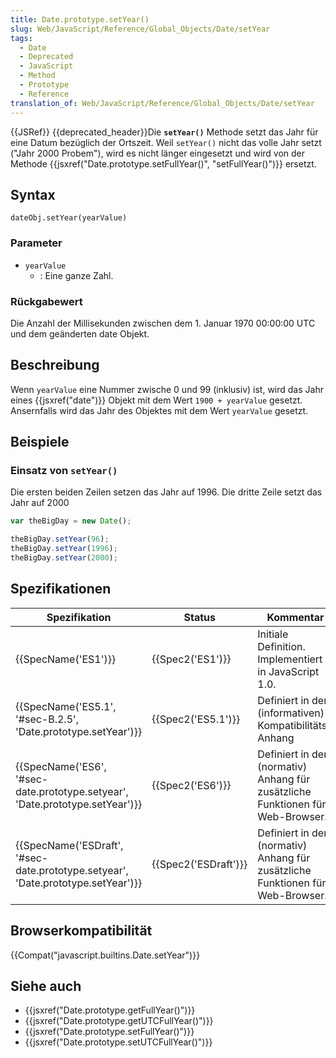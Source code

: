 ```yaml
---
title: Date.prototype.setYear()
slug: Web/JavaScript/Reference/Global_Objects/Date/setYear
tags:
  - Date
  - Deprecated
  - JavaScript
  - Method
  - Prototype
  - Reference
translation_of: Web/JavaScript/Reference/Global_Objects/Date/setYear
---
```

{{JSRef}} {{deprecated_header}}Die **`setYear()`** Methode setzt das Jahr für eine Datum bezüglich der Ortszeit. Weil `setYear()` nicht das volle Jahr setzt ("Jahr 2000 Probem"), wird es nicht länger eingesetzt und wird von der Methode {{jsxref("Date.prototype.setFullYear()", "setFullYear()")}} ersetzt.

## Syntax

    dateObj.setYear(yearValue)

### Parameter

- `yearValue`
  - : Eine ganze Zahl.

### Rückgabewert

Die Anzahl der Millisekunden zwischen dem 1. Januar 1970 00:00:00 UTC und dem geänderten date Objekt.

## Beschreibung

Wenn `yearValue` eine Nummer zwische 0 und 99 (inklusiv) ist, wird das Jahr eines {{jsxref("date")}} Objekt mit dem Wert `1900 + yearValue` gesetzt. Ansernfalls wird das Jahr des Objektes mit dem Wert `yearValue` gesetzt.

## Beispiele

### Einsatz von `setYear()`

Die ersten beiden Zeilen setzen das Jahr auf 1996. Die dritte Zeile setzt das Jahr auf 2000

```js
var theBigDay = new Date();

theBigDay.setYear(96);
theBigDay.setYear(1996);
theBigDay.setYear(2000);
```

## Spezifikationen

| Spezifikation                                                                                                | Status                       | Kommentar                                                                      |
| ------------------------------------------------------------------------------------------------------------ | ---------------------------- | ------------------------------------------------------------------------------ |
| {{SpecName('ES1')}}                                                                                     | {{Spec2('ES1')}}         | Initiale Definition. Implementiert in JavaScript 1.0.                          |
| {{SpecName('ES5.1', '#sec-B.2.5', 'Date.prototype.setYear')}}                             | {{Spec2('ES5.1')}}     | Definiert in dem (informativen) Kompatibilitäts-Anhang                         |
| {{SpecName('ES6', '#sec-date.prototype.setyear', 'Date.prototype.setYear')}}         | {{Spec2('ES6')}}         | Definiert in dem (normativ) Anhang für zusätzliche Funktionen für Web-Browser. |
| {{SpecName('ESDraft', '#sec-date.prototype.setyear', 'Date.prototype.setYear')}} | {{Spec2('ESDraft')}} | Definiert in dem (normativ) Anhang für zusätzliche Funktionen für Web-Browser. |

## Browserkompatibilität

{{Compat("javascript.builtins.Date.setYear")}}

## Siehe auch

- {{jsxref("Date.prototype.getFullYear()")}}
- {{jsxref("Date.prototype.getUTCFullYear()")}}
- {{jsxref("Date.prototype.setFullYear()")}}
- {{jsxref("Date.prototype.setUTCFullYear()")}}
